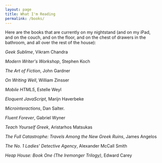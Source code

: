 ```yaml
---
layout: page
title: What I'm Reading
permalink: /books/
---
```


Here are the books that are currently on my nightstand (and on my iPad, and on the couch, and on the floor, and on the chest of drawers in the bathroom, and all over the rest of the house):

*Geek Sublime*, Vikram Chandra

*Modern Writer's Workshop*, Stephen Koch

*The Art of Fiction*, John Gardner

*On Writing Well*, William Zinsser

*Mobile HTML5*, Estelle Weyl

*Eloquent JavaScript*, Marijn Haverbeke

*Microinteractions*, Dan Salter.

*Fluent Forever*, Gabriel Wyner

*Teach Yourself Greek*, Aristarhos Matsukas

*The Full Catastrophe: Travels Among the New Greek Ruins*, James Angelos

*The No. 1 Ladies' Detective Agency*, Alexander McCall Smith

*Heap House: Book One (The Iremonger Trilogy)*, Edward Carey

